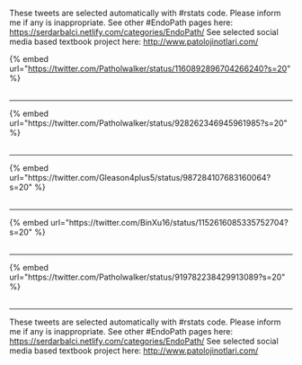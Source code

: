 

These tweets are selected automatically with #rstats code. Please inform me if any is inappropriate.
See other #EndoPath pages here: https://serdarbalci.netlify.com/categories/EndoPath/ 
See selected social media based textbook project here: http://www.patolojinotlari.com/

{% embed url="https://twitter.com/Patholwalker/status/1160892896704266240?s=20" %}<br>
<br>
<hr>
{% embed url="https://twitter.com/Patholwalker/status/928262346945961985?s=20" %}<br>
<br>
<hr>
{% embed url="https://twitter.com/Gleason4plus5/status/987284107683160064?s=20" %}<br>
<br>
<hr>
{% embed url="https://twitter.com/BinXu16/status/1152616085335752704?s=20" %}<br>
<br>
<hr>
{% embed url="https://twitter.com/Patholwalker/status/919782238429913089?s=20" %}<br>
<br>
<hr>


These tweets are selected automatically with #rstats code. Please inform me if any is inappropriate.
See other #EndoPath pages here: https://serdarbalci.netlify.com/categories/EndoPath/ 
See selected social media based textbook project here: http://www.patolojinotlari.com/
